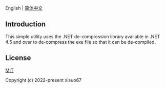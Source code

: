 English | [简体中文](./README.zh-CN.md)

## Introduction
This simple utility uses the .NET de-compression library available in .NET 4.5 and over to de-compress the exe file so that it can be de-compiled.

## License

[MIT](https://github.com/xisuo67/Costura-Decompress/LICENSE)

Copyright (c) 2022-present xisuo67

